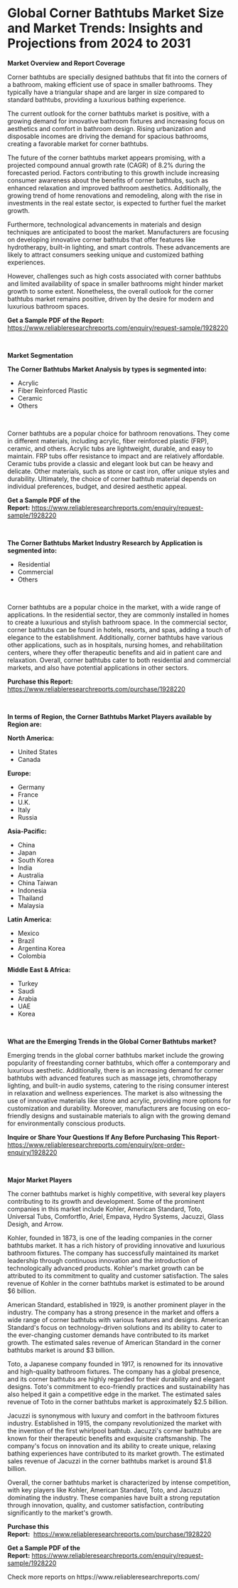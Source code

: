 <p><h1>Global Corner Bathtubs Market Size and Market Trends: Insights and Projections from 2024 to 2031</h1></p><p><strong>Market Overview and Report Coverage</strong></p>
<p><p>Corner bathtubs are specially designed bathtubs that fit into the corners of a bathroom, making efficient use of space in smaller bathrooms. They typically have a triangular shape and are larger in size compared to standard bathtubs, providing a luxurious bathing experience.</p><p>The current outlook for the corner bathtubs market is positive, with a growing demand for innovative bathroom fixtures and increasing focus on aesthetics and comfort in bathroom design. Rising urbanization and disposable incomes are driving the demand for spacious bathrooms, creating a favorable market for corner bathtubs.</p><p>The future of the corner bathtubs market appears promising, with a projected compound annual growth rate (CAGR) of 8.2% during the forecasted period. Factors contributing to this growth include increasing consumer awareness about the benefits of corner bathtubs, such as enhanced relaxation and improved bathroom aesthetics. Additionally, the growing trend of home renovations and remodeling, along with the rise in investments in the real estate sector, is expected to further fuel the market growth.</p><p>Furthermore, technological advancements in materials and design techniques are anticipated to boost the market. Manufacturers are focusing on developing innovative corner bathtubs that offer features like hydrotherapy, built-in lighting, and smart controls. These advancements are likely to attract consumers seeking unique and customized bathing experiences.</p><p>However, challenges such as high costs associated with corner bathtubs and limited availability of space in smaller bathrooms might hinder market growth to some extent. Nonetheless, the overall outlook for the corner bathtubs market remains positive, driven by the desire for modern and luxurious bathroom spaces.</p></p>
<p><strong>Get a Sample PDF of the Report:</strong> <a href="https://www.reliableresearchreports.com/enquiry/request-sample/1928220">https://www.reliableresearchreports.com/enquiry/request-sample/1928220</a></p>
<p>&nbsp;</p>
<p><strong>Market Segmentation</strong></p>
<p><strong>The Corner Bathtubs Market Analysis by types is segmented into:</strong></p>
<p><ul><li>Acrylic</li><li>Fiber Reinforced Plastic</li><li>Ceramic</li><li>Others</li></ul></p>
<p>&nbsp;</p>
<p><p>Corner bathtubs are a popular choice for bathroom renovations. They come in different materials, including acrylic, fiber reinforced plastic (FRP), ceramic, and others. Acrylic tubs are lightweight, durable, and easy to maintain. FRP tubs offer resistance to impact and are relatively affordable. Ceramic tubs provide a classic and elegant look but can be heavy and delicate. Other materials, such as stone or cast iron, offer unique styles and durability. Ultimately, the choice of corner bathtub material depends on individual preferences, budget, and desired aesthetic appeal.</p></p>
<p><strong>Get a Sample PDF of the Report:</strong>&nbsp;<a href="https://www.reliableresearchreports.com/enquiry/request-sample/1928220">https://www.reliableresearchreports.com/enquiry/request-sample/1928220</a></p>
<p>&nbsp;</p>
<p><strong>The Corner Bathtubs Market Industry Research by Application is segmented into:</strong></p>
<p><ul><li>Residential</li><li>Commercial</li><li>Others</li></ul></p>
<p>&nbsp;</p>
<p><p>Corner bathtubs are a popular choice in the market, with a wide range of applications. In the residential sector, they are commonly installed in homes to create a luxurious and stylish bathroom space. In the commercial sector, corner bathtubs can be found in hotels, resorts, and spas, adding a touch of elegance to the establishment. Additionally, corner bathtubs have various other applications, such as in hospitals, nursing homes, and rehabilitation centers, where they offer therapeutic benefits and aid in patient care and relaxation. Overall, corner bathtubs cater to both residential and commercial markets, and also have potential applications in other sectors.</p></p>
<p><strong>Purchase this Report:</strong>&nbsp; <a href="https://www.reliableresearchreports.com/purchase/1928220">https://www.reliableresearchreports.com/purchase/1928220</a></p>
<p>&nbsp;</p>
<p><strong>In terms of Region, the Corner Bathtubs Market Players available by Region are:</strong></p>
<p>
    <p> <strong> North America: </strong>
        <ul>
            <li>United States</li>
            <li>Canada</li>
        </ul>
        </p> 
    <p> <strong> Europe: </strong>
        <ul>
            <li>Germany</li>
            <li>France</li>
            <li>U.K.</li>
            <li>Italy</li>
            <li>Russia</li>
        </ul>
        </p> 
    <p> <strong> Asia-Pacific: </strong>
        <ul>
            <li>China</li>
            <li>Japan</li>
            <li>South Korea</li>
            <li>India</li>
            <li>Australia</li>
            <li>China Taiwan</li>
            <li>Indonesia</li>
            <li>Thailand</li>
            <li>Malaysia</li>
        </ul>
        </p> 
    <p> <strong> Latin America: </strong>
        <ul>
            <li>Mexico</li>
            <li>Brazil</li>
            <li>Argentina Korea</li>
            <li>Colombia</li>
        </ul>
        </p> 
    <p> <strong> Middle East & Africa: </strong>
        <ul>
            <li>Turkey</li>
            <li>Saudi</li>
            <li>Arabia</li>
            <li>UAE</li>
            <li>Korea</li>
        </ul>
    </p>
    </p>
<p>&nbsp;</p>
<p><strong>What are the Emerging Trends in the Global Corner Bathtubs market?</strong></p>
<p><p>Emerging trends in the global corner bathtubs market include the growing popularity of freestanding corner bathtubs, which offer a contemporary and luxurious aesthetic. Additionally, there is an increasing demand for corner bathtubs with advanced features such as massage jets, chromotherapy lighting, and built-in audio systems, catering to the rising consumer interest in relaxation and wellness experiences. The market is also witnessing the use of innovative materials like stone and acrylic, providing more options for customization and durability. Moreover, manufacturers are focusing on eco-friendly designs and sustainable materials to align with the growing demand for environmentally conscious products.</p></p>
<p><strong>Inquire or Share Your Questions If Any Before Purchasing This Report</strong>- <a href="https://www.reliableresearchreports.com/enquiry/pre-order-enquiry/1928220">https://www.reliableresearchreports.com/enquiry/pre-order-enquiry/1928220</a></p>
<p>&nbsp;</p>
<p><strong>Major Market Players</strong></p>
<p><p>The corner bathtubs market is highly competitive, with several key players contributing to its growth and development. Some of the prominent companies in this market include Kohler, American Standard, Toto, Universal Tubs, Comfortflo, Ariel, Empava, Hydro Systems, Jacuzzi, Glass Desigh, and Arrow.</p><p>Kohler, founded in 1873, is one of the leading companies in the corner bathtubs market. It has a rich history of providing innovative and luxurious bathroom fixtures. The company has successfully maintained its market leadership through continuous innovation and the introduction of technologically advanced products. Kohler's market growth can be attributed to its commitment to quality and customer satisfaction. The sales revenue of Kohler in the corner bathtubs market is estimated to be around $6 billion.</p><p>American Standard, established in 1929, is another prominent player in the industry. The company has a strong presence in the market and offers a wide range of corner bathtubs with various features and designs. American Standard's focus on technology-driven solutions and its ability to cater to the ever-changing customer demands have contributed to its market growth. The estimated sales revenue of American Standard in the corner bathtubs market is around $3 billion.</p><p>Toto, a Japanese company founded in 1917, is renowned for its innovative and high-quality bathroom fixtures. The company has a global presence, and its corner bathtubs are highly regarded for their durability and elegant designs. Toto's commitment to eco-friendly practices and sustainability has also helped it gain a competitive edge in the market. The estimated sales revenue of Toto in the corner bathtubs market is approximately $2.5 billion.</p><p>Jacuzzi is synonymous with luxury and comfort in the bathroom fixtures industry. Established in 1915, the company revolutionized the market with the invention of the first whirlpool bathtub. Jacuzzi's corner bathtubs are known for their therapeutic benefits and exquisite craftsmanship. The company's focus on innovation and its ability to create unique, relaxing bathing experiences have contributed to its market growth. The estimated sales revenue of Jacuzzi in the corner bathtubs market is around $1.8 billion.</p><p>Overall, the corner bathtubs market is characterized by intense competition, with key players like Kohler, American Standard, Toto, and Jacuzzi dominating the industry. These companies have built a strong reputation through innovation, quality, and customer satisfaction, contributing significantly to the market's growth.</p></p>
<p><strong>Purchase this Report:</strong>&nbsp;&nbsp;<a href="https://www.reliableresearchreports.com/purchase/1928220">https://www.reliableresearchreports.com/purchase/1928220</a></p>
<p></p>
<p><strong>Get a Sample PDF of the Report:</strong>&nbsp;<a href="https://www.reliableresearchreports.com/enquiry/request-sample/1928220">https://www.reliableresearchreports.com/enquiry/request-sample/1928220</a></p>
<p>Check more reports on https://www.reliableresearchreports.com/</p>